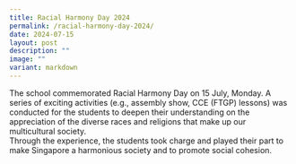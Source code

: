 ```yaml
---
title: Racial Harmony Day 2024
permalink: /racial-harmony-day-2024/
date: 2024-07-15
layout: post
description: ""
image: ""
variant: markdown
---
```

The school commemorated Racial Harmony Day on 15 July, Monday. A series of exciting activities (e.g., assembly show, CCE (FTGP) lessons) was conducted for the students to deepen their understanding on the appreciation of the diverse races and religions that make up our multicultural society.
<br>
Through the experience, the students took charge and played their part to make Singapore a harmonious society and to promote social cohesion. <br><br>
